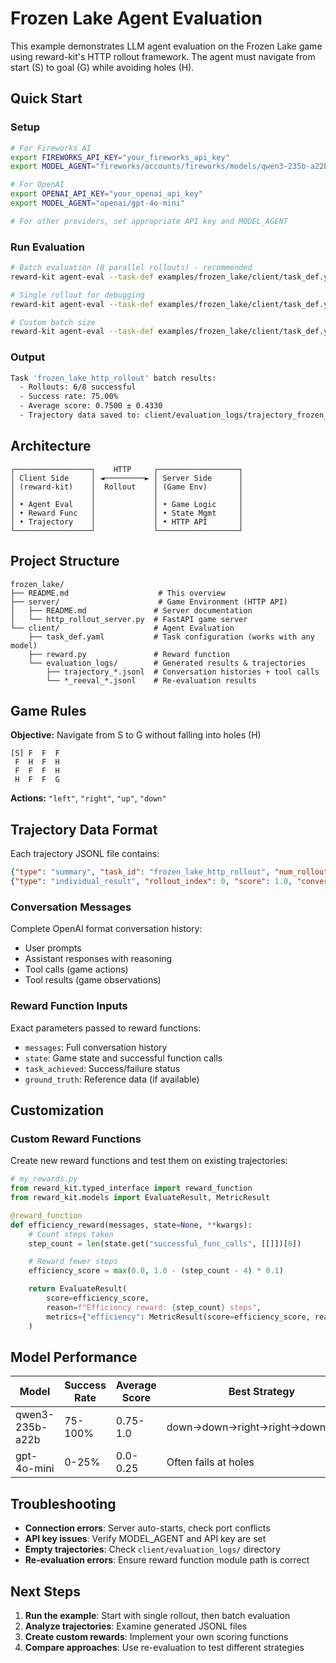 # Frozen Lake Agent Evaluation

This example demonstrates LLM agent evaluation on the Frozen Lake game using reward-kit's HTTP rollout framework. The agent must navigate from start (S) to goal (G) while avoiding holes (H).

## Quick Start

### Setup
```bash
# For Fireworks AI
export FIREWORKS_API_KEY="your_fireworks_api_key"
export MODEL_AGENT="fireworks/accounts/fireworks/models/qwen3-235b-a22b"

# For OpenAI
export OPENAI_API_KEY="your_openai_api_key"
export MODEL_AGENT="openai/gpt-4o-mini"

# For other providers, set appropriate API key and MODEL_AGENT
```

### Run Evaluation
```bash
# Batch evaluation (8 parallel rollouts) - recommended
reward-kit agent-eval --task-def examples/frozen_lake/client/task_def.yaml

# Single rollout for debugging
reward-kit agent-eval --task-def examples/frozen_lake/client/task_def.yaml --num-rollouts 1

# Custom batch size
reward-kit agent-eval --task-def examples/frozen_lake/client/task_def.yaml --num-rollouts 16
```

### Output
```bash
Task 'frozen_lake_http_rollout' batch results:
  - Rollouts: 6/8 successful
  - Success rate: 75.00%
  - Average score: 0.7500 ± 0.4330
  - Trajectory data saved to: client/evaluation_logs/trajectory_frozen_lake_http_rollout_20250610_143052.jsonl
```


## Architecture

```
┌─────────────────┐    HTTP     ┌──────────────────┐
│ Client Side     │ ◄─────────► │ Server Side      │
│ (reward-kit)    │  Rollout    │ (Game Env)       │
│                 │             │                  │
│ • Agent Eval    │             │ • Game Logic     │
│ • Reward Func   │             │ • State Mgmt     │
│ • Trajectory    │             │ • HTTP API       │
└─────────────────┘             └──────────────────┘
```

## Project Structure

```
frozen_lake/
├── README.md                    # This overview
├── server/                      # Game Environment (HTTP API)
│   ├── README.md               # Server documentation
│   └── http_rollout_server.py  # FastAPI game server
└── client/                     # Agent Evaluation
    ├── task_def.yaml           # Task configuration (works with any model)
    ├── reward.py               # Reward function
    └── evaluation_logs/        # Generated results & trajectories
        ├── trajectory_*.jsonl  # Conversation histories + tool calls
        └── *_reeval_*.jsonl    # Re-evaluation results
```

## Game Rules

**Objective:** Navigate from S to G without falling into holes (H)

```
[S] F  F  F
 F  H  F  H
 F  F  F  H
 H  F  F  G
```

**Actions:** `"left"`, `"right"`, `"up"`, `"down"`

## Trajectory Data Format

Each trajectory JSONL file contains:

```json
{"type": "summary", "task_id": "frozen_lake_http_rollout", "num_rollouts": 8, "success_rate": 0.75, "avg_score": 0.75}
{"type": "individual_result", "rollout_index": 0, "score": 1.0, "conversation_messages": [...], "reward_function_inputs": {...}}
```

### Conversation Messages
Complete OpenAI format conversation history:
- User prompts
- Assistant responses with reasoning
- Tool calls (game actions)
- Tool results (game observations)

### Reward Function Inputs
Exact parameters passed to reward functions:
- `messages`: Full conversation history
- `state`: Game state and successful function calls
- `task_achieved`: Success/failure status
- `ground_truth`: Reference data (if available)

## Customization

### Custom Reward Functions
Create new reward functions and test them on existing trajectories:

```python
# my_rewards.py
from reward_kit.typed_interface import reward_function
from reward_kit.models import EvaluateResult, MetricResult

@reward_function
def efficiency_reward(messages, state=None, **kwargs):
    # Count steps taken
    step_count = len(state.get("successful_func_calls", [[]])[0])

    # Reward fewer steps
    efficiency_score = max(0.0, 1.0 - (step_count - 4) * 0.1)

    return EvaluateResult(
        score=efficiency_score,
        reason=f"Efficiency reward: {step_count} steps",
        metrics={"efficiency": MetricResult(score=efficiency_score, reason="Step efficiency")}
    )
```


## Model Performance

| Model | Success Rate | Average Score | Best Strategy |
|-------|-------------|---------------|---------------|
| qwen3-235b-a22b | 75-100% | 0.75-1.0 | down→down→right→right→down→right |
| gpt-4o-mini | 0-25% | 0.0-0.25 | Often fails at holes |

## Troubleshooting

- **Connection errors**: Server auto-starts, check port conflicts
- **API key issues**: Verify MODEL_AGENT and API key are set
- **Empty trajectories**: Check `client/evaluation_logs/` directory
- **Re-evaluation errors**: Ensure reward function module path is correct

## Next Steps

1. **Run the example**: Start with single rollout, then batch evaluation
2. **Analyze trajectories**: Examine generated JSONL files
3. **Create custom rewards**: Implement your own scoring functions
4. **Compare approaches**: Use re-evaluation to test different strategies
